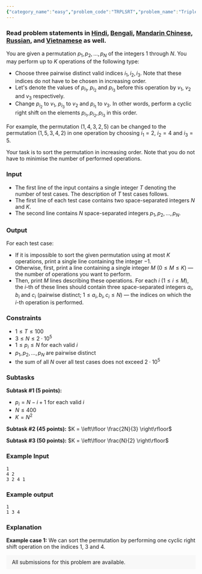 ```yaml
---
{"category_name":"easy","problem_code":"TRPLSRT","problem_name":"Triple Sort","problemComponents":{"constraints":"","constraintsState":false,"subtasks":"","subtasksState":false,"inputFormat":"","inputFormatState":false,"outputFormat":"","outputFormatState":false,"sampleTestCases":{"0":{"id":1,"input":"1\r\n4 2\r\n3 2 4 1","output":"1\r\n1 3 4","explanation":"**Example case 1:** We can sort the permutation by performing one cyclic right shift operation on the indices $1$, $3$ and $4$.","isDeleted":false}}},"video_editorial_url":"","languages_supported":{"0":"CPP14","1":"C","2":"JAVA","3":"PYTH 3.6","4":"CPP17","5":"PYTH","6":"PYP3","7":"CS2","8":"ADA","9":"PYPY","10":"TEXT","11":"PAS fpc","12":"NODEJS","13":"RUBY","14":"PHP","15":"GO","16":"HASK","17":"TCL","18":"PERL","19":"SCALA","20":"LUA","21":"kotlin","22":"BASH","23":"JS","24":"LISP sbcl","25":"rust","26":"PAS gpc","27":"BF","28":"CLOJ","29":"R","30":"D","31":"CAML","32":"FORT","33":"ASM","34":"swift","35":"FS","36":"WSPC","37":"LISP clisp","38":"SQL","39":"SCM guile","40":"PERL6","41":"ERL","42":"CLPS","43":"ICK","44":"NICE","45":"PRLG","46":"ICON","47":"COB","48":"SCM chicken","49":"PIKE","50":"SCM qobi","51":"ST","52":"SQLQ","53":"NEM"},"max_timelimit":1,"source_sizelimit":50000,"problem_author":"losmi247","problem_tester":null,"date_added":"19-02-2020","tags":{"0":"easy","1":"invariants","2":"losmi247","3":"losmi247","4":"maths","5":"may20","6":"permutation"},"problem_difficulty_level":"Easy-Medium","best_tag":"","editorial_url":"https://discuss.codechef.com/problems/TRPLSRT","time":{"view_start_date":1589189402,"submit_start_date":1589189402,"visible_start_date":1589189402,"end_date":1735669800},"is_direct_submittable":false,"problemDiscussURL":"https://discuss.codechef.com/search?q=TRPLSRT","is_proctored":false,"visitedContests":{},"layout":"problem"}
---
```

### Read problem statements in [Hindi](https://www.codechef.com/download/translated/MAY20/hindi/TRPLSRT.pdf), [Bengali](https://www.codechef.com/download/translated/MAY20/bengali/TRPLSRT.pdf), [Mandarin Chinese](https://www.codechef.com/download/translated/MAY20/mandarin/TRPLSRT.pdf), [Russian](https://www.codechef.com/download/translated/MAY20/russian/TRPLSRT.pdf), and [Vietnamese](https://www.codechef.com/download/translated/MAY20/vietnamese/TRPLSRT.pdf) as well.

You are given a permutation $p_1, p_2, \ldots, p_N$ of the integers $1$ through $N$. You may perform up to $K$ operations of the following type:
- Choose three pairwise distinct valid indices $i_1, i_2, i_3$. Note that these indices do not have to be chosen in increasing order.
- Let's denote the values of $p_{i_1}$, $p_{i_2}$ and $p_{i_3}$ before this operation by $v_1$, $v_2$ and $v_3$ respectively.
- Change $p_{i_2}$ to $v_1$, $p_{i_3}$ to $v_2$ and $p_{i_1}$ to $v_3$. In other words, perform a cyclic right shift on the elements $p_{i_1}, p_{i_2}, p_{i_3}$ in this order.

For example, the permutation $(1,4,3,2,5)$ can be changed to the permutation $(1,5,3,4,2)$ in one operation by choosing $i_1 = 2$, $i_2 = 4$ and $i_3 = 5$.

Your task is to sort the permutation in increasing order. Note that you do not have to minimise the number of performed operations.

### Input
- The first line of the input contains a single integer $T$ denoting the number of test cases. The description of $T$ test cases follows.
- The first line of each test case contains two space-separated integers $N$ and $K$.
- The second line contains $N$ space-separated integers $p_1, p_2, \ldots, p_N$.

### Output
For each test case:
- If it is impossible to sort the given permutation using at most $K$ operations, print a single line containing the integer $-1$.
- Otherwise, first, print a line containing a single integer $M$ ($0 \le M \le K$) ― the number of operations you want to perform.
- Then, print $M$ lines describing these operations. For each $i$ ($1 \le i \le M$), the $i$-th of these lines should contain three space-separated integers $a_i$, $b_i$ and $c_i$ (pairwise distinct; $1 \le a_i, b_i, c_i \le N$) ― the indices on which the $i$-th operation is performed.

### Constraints
- $1 \le T \le 100$
- $3 \le N \le 2 \cdot 10^5$
- $1 \le p_i \le N$ for each valid $i$
- $p_1, p_2, \ldots, p_N$ are pairwise distinct
- the sum of all $N$ over all test cases does not exceed $2 \cdot 10^5$

### Subtasks
**Subtask #1 (5 points):**
- $p_i = N-i+1$ for each valid $i$
- $N \le 400$
- $K = N^2$

**Subtask #2 (45 points):** $K = \left\lfloor \frac{2N}{3} \right\rfloor$

**Subtask #3 (50 points):** $K = \left\lfloor \frac{N}{2} \right\rfloor$

### Example Input
```
1
4 2
3 2 4 1
```

### Example output
```
1
1 3 4
```

### Explanation
**Example case 1:** We can sort the permutation by performing one cyclic right shift operation on the indices $1$, $3$ and $4$.

<aside style='background: #f8f8f8;padding: 10px 15px;'><div>All submissions for this problem are available.</div></aside>